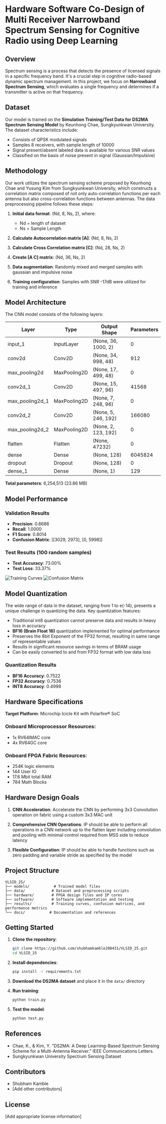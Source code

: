 # Hardware Software Co-Design of Multi Receiver Narrowband Spectrum Sensing for Cognitive Radio using Deep Learning

## Overview

Spectrum sensing is a process that detects the presence of licensed signals in a specific frequency band. It's a crucial step in cognitive radio-based dynamic spectrum management. In this project, we focus on **Narrowband Spectrum Sensing**, which evaluates a single frequency and determines if a transmitter is active on that frequency.

## Dataset

Our model is trained on the **Simulation Training/Test Data for DS2MA Spectrum Sensing Model** by Keunhong Chae, Sungkyunkwan University. The dataset characteristics include:

- Consists of QPSK modulated signals
- Samples 8 receivers, with sample length of 10000
- Signal present/absent labeled data is available for various SNR values
- Classified on the basis of noise present in signal (Gaussian/Impulsive)

## Methodology

Our work utilizes the spectrum sensing scheme proposed by Keunhong Chae and Yusung Kim from Sungkyunkwan University, which constructs a correlation matrix composed of not only auto-correlation functions per each antenna but also cross-correlation functions between antennas. The data preprocessing pipeline follows these steps:

1. **Initial data format**: (Nd, 8, Ns, 2), where:
   - Nd = length of dataset
   - Ns = Sample Length

2. **Calculate Autocorrelation matrix [A]**: (Nd, 8, Ns, 2)

3. **Calculate Cross Correlation matrix [C]**: (Nd, 28, Ns, 2)

4. **Create [A C] matrix**: (Nd, 36, Ns, 2)

5. **Data augmentation**: Randomly mixed and merged samples with gaussian and impulsive noise

6. **Training configuration**: Samples with SNR -17dB were utilized for training and inference

## Model Architecture

The CNN model consists of the following layers:

| Layer | Type | Output Shape | Parameters |
|-------|------|--------------|------------|
| input_1 | InputLayer | (None, 36, 1000, 2) | 0 |
| conv2d | Conv2D | (None, 34, 998, 48) | 912 |
| max_pooling2d | MaxPooling2D | (None, 17, 499, 48) | 0 |
| conv2d_1 | Conv2D | (None, 15, 497, 96) | 41568 |
| max_pooling2d_1 | MaxPooling2D | (None, 7, 248, 96) | 0 |
| conv2d_2 | Conv2D | (None, 5, 246, 192) | 166080 |
| max_pooling2d_2 | MaxPooling2D | (None, 2, 123, 192) | 0 |
| flatten | Flatten | (None, 47232) | 0 |
| dense | Dense | (None, 128) | 6045824 |
| dropout | Dropout | (None, 128) | 0 |
| dense_1 | Dense | (None, 1) | 129 |

**Total parameters**: 6,254,513 (23.86 MB)

## Model Performance

### Validation Results
- **Precision**: 0.6686
- **Recall**: 1.0000
- **F1 Score**: 0.8014
- **Confusion Matrix**: [[3029, 2973], [0, 5998]]

### Test Results (100 random samples)
- **Test Accuracy**: 73.00%
- **Test Loss**: 33.37%

![Training Curves](results/training_curve.png)
![Confusion Matrix](results/cm.png)

## Model Quantization

The wide range of data in the dataset, ranging from 1 to e(-14), presents a unique challenge in quantizing the data. Key quantization features:

- Traditional int8 quantization cannot preserve data and results in heavy loss in accuracy
- **BF16 (Brain Float 16)** quantization implemented for optimal performance
- Preserves the 8bit Exponent of the FP32 format, resulting in same range of representable values
- Results in significant resource savings in terms of BRAM usage
- Can be easily converted to and from FP32 format with low data loss

### Quantization Results
- **BF16 Accuracy**: 0.7522
- **FP32 Accuracy**: 0.7536
- **INT8 Accuracy**: 0.4998

## Hardware Specifications

**Target Platform**: Microchip Icicle Kit with Polarfire® SoC

### Onboard Microprocessor Resources:
- 1x RV64IMAC core
- 4x RV64GC core

### Onboard FPGA Fabric Resources:
- 254K logic elements
- 144 User IO
- 17.6 Mbit total RAM
- 784 Math Blocks

## Hardware Design Goals

1. **CNN Acceleration**: Accelerate the CNN by performing 3x3 Convolution operation on fabric using a custom 3x3 MAC unit

2. **Comprehensive CNN Operations**: IP should be able to perform all operations in a CNN network up to the flatten layer including convolution and pooling with minimal control required from MSS side to reduce latency

3. **Flexible Configuration**: IP should be able to handle functions such as zero padding and variable stride as specified by the model

## Project Structure

```
VLSID_25/
├── models/           # Trained model files
├── data/            # Dataset and preprocessing scripts
├── hardware/        # FPGA design files and IP cores
├── software/        # Software implementation and testing
├── results/         # Training curves, confusion matrices, and performance metrics
└── docs/           # Documentation and references
```

## Getting Started

1. **Clone the repository**:
   ```bash
   git clone https://github.com/shubhamkamble200431/VLSID_25.git
   cd VLSID_25
   ```

2. **Install dependencies**:
   ```bash
   pip install -r requirements.txt
   ```

3. **Download the DS2MA dataset** and place it in the `data/` directory

4. **Run training**:
   ```bash
   python train.py
   ```

5. **Test the model**:
   ```bash
   python test.py
   ```

## References

- Chae, K., & Kim, Y. "DS2MA: A Deep Learning-Based Spectrum Sensing Scheme for a Multi-Antenna Receiver." IEEE Communications Letters.
- Sungkyunkwan University Spectrum Sensing Dataset

## Contributors

- Shubham Kamble
- [Add other contributors]

## License

[Add appropriate license information]